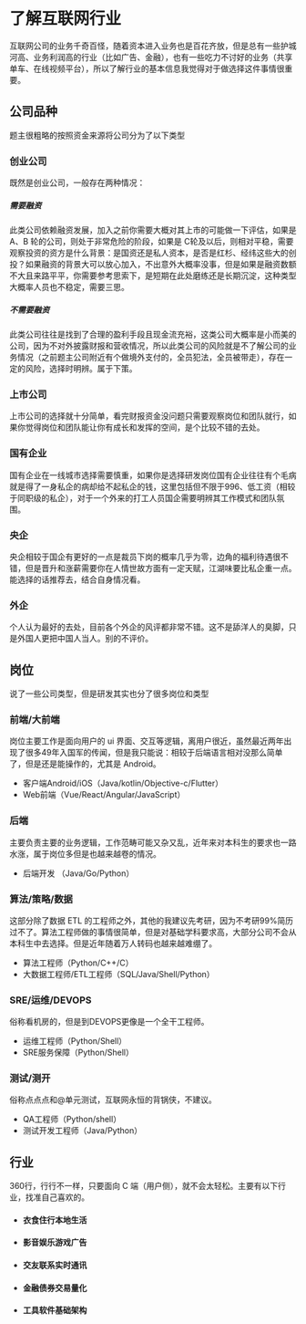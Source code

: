 # 了解互联网行业

互联网公司的业务千奇百怪，随着资本进入业务也是百花齐放，但是总有一些护城河高、业务利润高的行业（比如广告、金融），也有一些吃力不讨好的业务（共享单车、在线视频平台），所以了解行业的基本信息我觉得对于做选择这件事情很重要。

## 公司品种

题主很粗略的按照资金来源将公司分为了以下类型

### 创业公司

既然是创业公司，一般存在两种情况：
##### 需要融资

此类公司依赖融资发展，加入之前你需要大概对其上市的可能做一下评估，如果是 A、B 轮的公司，则处于非常危险的阶段，如果是 C轮及以后，则相对平稳，需要观察投资的资方是什么背景：是国资还是私人资本，是否是红杉、经纬这些大的创投？如果融资的背景大可以放心加入，不出意外大概率没事，但是如果是融资数额不大且来路平平，你需要参考思索下，是短期在此处磨练还是长期沉淀，这种类型大概率人员也不稳定，需要三思。

##### 不需要融资

此类公司往往是找到了合理的盈利手段且现金流充裕，这类公司大概率是小而美的公司，因为不对外披露财报和营收情况，所以此类公司的风险就是不了解公司的业务情况（之前题主公司附近有个做境外支付的，全员犯法，全员被带走），存在一定的风险，选择时明辨。属于下策。

### 上市公司

上市公司的选择就十分简单，看完财报资金没问题只需要观察岗位和团队就行，如果你觉得岗位和团队能让你有成长和发挥的空间，是个比较不错的去处。

### 国有企业

国有企业在一线城市选择需要慎重，如果你是选择研发岗位国有企业往往有个毛病就是得了一身私企的病却给不起私企的钱，这里包括但不限于996、低工资（相较于同职级的私企），对于一个外来的打工人员国企需要明辨其工作模式和团队氛围。

### 央企

央企相较于国企有更好的一点是裁员下岗的概率几乎为零，边角的福利待遇很不错，但是晋升和涨薪需要你在人情世故方面有一定天赋，江湖味要比私企重一点。能选择的话推荐去，结合自身情况看。

### 外企

个人认为最好的去处，目前各个外企的风评都非常不错。这不是舔洋人的臭脚，只是外国人更把中国人当人。别的不评价。

## 岗位

说了一些公司类型，但是研发其实也分了很多岗位和类型

### 前端/大前端

岗位主要工作是面向用户的 ui 界面、交互等逻辑，离用户很近，虽然最近两年出现了很多49年入国军的传闻，但是我只能说：相较于后端语言相对没那么简单了，但是还是能操作的，尤其是 Android。

- 客户端Android/iOS（Java/kotlin/Objective-c/Flutter）
- Web前端（Vue/React/Angular/JavaScript）

### 后端

主要负责主要的业务逻辑，工作范畴可能又杂又乱，近年来对本科生的要求也一路水涨，属于岗位多但是也越来越卷的情况。
- 后端开发 （Java/Go/Python）

### 算法/策略/数据

这部分除了数据 ETL 的工程师之外，其他的我建议先考研，因为不考研99%简历过不了。算法工程师做的事情很简单，但是对基础学科要求高，大部分公司不会从本科生中去选择。但是近年随着万人转码也越来越难绷了。

- 算法工程师（Python/C++/C）
- 大数据工程师/ETL工程师（SQL/Java/Shell/Python）

### SRE/运维/DEVOPS

俗称看机房的，但是到DEVOPS更像是一个全干工程师。

- 运维工程师（Python/Shell）
- SRE服务保障（Python/Shell）

### 测试/测开
俗称点点点和@单元测试，互联网永恒的背锅侠，不建议。
- QA工程师（Python/shell）
- 测试开发工程师（Java/Python）

## 行业

360行，行行不一样，只要面向 C 端（用户侧），就不会太轻松。主要有以下行业，找准自己喜欢的。
- #### 衣食住行本地生活
- #### 影音娱乐游戏广告
- #### 交友联系实时通讯
- #### 金融债券交易量化
- #### 工具软件基础架构
